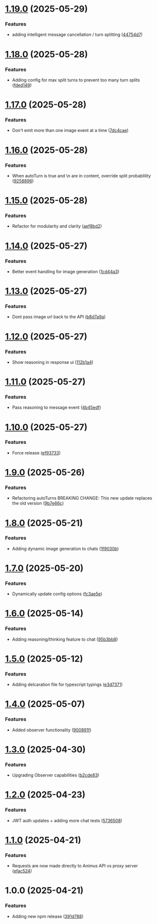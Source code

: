 # [1.19.0](https://github.com/AnimusAILabs/animus-client/compare/v1.18.0...v1.19.0) (2025-05-29)


### Features

* adding intelligent message cancellation / turn splitting ([44754d7](https://github.com/AnimusAILabs/animus-client/commit/44754d7b0770b97b176e5ef26940023e1fc70356))

# [1.18.0](https://github.com/AnimusAILabs/animus-client/compare/v1.17.0...v1.18.0) (2025-05-28)


### Features

* Adding config for max split turns to prevent too many turn splits ([fded149](https://github.com/AnimusAILabs/animus-client/commit/fded149206b30bad943ec148a361d59869590079))

# [1.17.0](https://github.com/AnimusAILabs/animus-client/compare/v1.16.0...v1.17.0) (2025-05-28)


### Features

* Don't emit more than one image event at a time ([7dc4cae](https://github.com/AnimusAILabs/animus-client/commit/7dc4caee518600ed73f7cfe70db003cdb759674a))

# [1.16.0](https://github.com/AnimusAILabs/animus-client/compare/v1.15.0...v1.16.0) (2025-05-28)


### Features

* When autoTurn is true and \n are in content, override split probablility ([9258896](https://github.com/AnimusAILabs/animus-client/commit/9258896424b0f0c51f8810a2249f7c6b977e8e8f))

# [1.15.0](https://github.com/AnimusAILabs/animus-client/compare/v1.14.0...v1.15.0) (2025-05-28)


### Features

* Refactor for modularity and clarity ([aef8bd2](https://github.com/AnimusAILabs/animus-client/commit/aef8bd27685125e716e0b0fb82f3527de87ecaab))

# [1.14.0](https://github.com/AnimusAILabs/animus-client/compare/v1.13.0...v1.14.0) (2025-05-27)


### Features

* Better event handling for image generation ([1cd44a3](https://github.com/AnimusAILabs/animus-client/commit/1cd44a370e4d9834ec35b1d77092354487481e34))

# [1.13.0](https://github.com/AnimusAILabs/animus-client/compare/v1.12.0...v1.13.0) (2025-05-27)


### Features

* Dont pass image url back to the API ([b8d7a9a](https://github.com/AnimusAILabs/animus-client/commit/b8d7a9a9beba00532ed5fccd9cd87632e10d3c83))

# [1.12.0](https://github.com/AnimusAILabs/animus-client/compare/v1.11.0...v1.12.0) (2025-05-27)


### Features

* Show reasoning in response ui ([112b1a4](https://github.com/AnimusAILabs/animus-client/commit/112b1a4bfb0816ea2c45b9d8fb39148e1cba177b))

# [1.11.0](https://github.com/AnimusAILabs/animus-client/compare/v1.10.0...v1.11.0) (2025-05-27)


### Features

* Pass reasoning to message event ([4b45edf](https://github.com/AnimusAILabs/animus-client/commit/4b45edf29a43d1944c2466ef88446dd9b2fa5bcc))

# [1.10.0](https://github.com/AnimusAILabs/animus-client/compare/v1.9.0...v1.10.0) (2025-05-27)


### Features

* Force release ([ef93733](https://github.com/AnimusAILabs/animus-client/commit/ef937334543bb98976125f7a9a4ecca46f23eff5))

# [1.9.0](https://github.com/AnimusAILabs/animus-client/compare/v1.8.0...v1.9.0) (2025-05-26)


### Features

* Refactoring autoTurns BREAKING CHANGE: This new update replaces the old version ([9b7e66c](https://github.com/AnimusAILabs/animus-client/commit/9b7e66c448ddad39678972ccfbf0a8152adbf1d7))

# [1.8.0](https://github.com/AnimusAILabs/animus-client/compare/v1.7.0...v1.8.0) (2025-05-21)


### Features

* Adding dynamic image generation to chats ([1f9030b](https://github.com/AnimusAILabs/animus-client/commit/1f9030b21ae465ce8c344751534e1acfa2b52d7a))

# [1.7.0](https://github.com/AnimusAILabs/animus-client/compare/v1.6.0...v1.7.0) (2025-05-20)


### Features

* Dynamically update config options ([fc3ae5e](https://github.com/AnimusAILabs/animus-client/commit/fc3ae5e586b30714f348c51241cccdb77c8dc376))

# [1.6.0](https://github.com/AnimusAILabs/animus-client/compare/v1.5.0...v1.6.0) (2025-05-14)


### Features

* Adding reasoning/thinking feature to chat ([95b3bb8](https://github.com/AnimusAILabs/animus-client/commit/95b3bb8cc78aa5516f5d24d9ec9f035c8953af76))

# [1.5.0](https://github.com/AnimusAILabs/animus-client/compare/v1.4.0...v1.5.0) (2025-05-12)


### Features

* Adding delcaration file for typescript typings ([e3d7371](https://github.com/AnimusAILabs/animus-client/commit/e3d7371a6698f8f87c8605f8bd816b5ea5d49e57))

# [1.4.0](https://github.com/AnimusAILabs/animus-client/compare/v1.3.0...v1.4.0) (2025-05-07)


### Features

* Added observer functionality ([900891f](https://github.com/AnimusAILabs/animus-client/commit/900891f50cf7806afe0597f6dbc3ac36ab2ab79c))

# [1.3.0](https://github.com/AnimusAILabs/animus-client/compare/v1.2.0...v1.3.0) (2025-04-30)


### Features

* Upgrading Observer capabilities ([b2cde83](https://github.com/AnimusAILabs/animus-client/commit/b2cde839c8165c74ceab91c8d0ad89aba2f5c8ee))

# [1.2.0](https://github.com/AnimusAILabs/animus-client/compare/v1.1.0...v1.2.0) (2025-04-23)


### Features

* JWT auth updates + adding more chat tests ([5736508](https://github.com/AnimusAILabs/animus-client/commit/5736508c13601a082932ab6592ccd3f27abfdef7))

# [1.1.0](https://github.com/AnimusAILabs/animus-client/compare/v1.0.0...v1.1.0) (2025-04-21)


### Features

* Requests are now made directly to Animus API vs proxy server ([efac524](https://github.com/AnimusAILabs/animus-client/commit/efac5248704ed375438d930311c0119576032d0e))

# 1.0.0 (2025-04-21)


### Features

* Adding new npm release ([391d788](https://github.com/AnimusAILabs/animus-client/commit/391d78897462d49d9ab8b3e4d45f366fd2704cb2))
